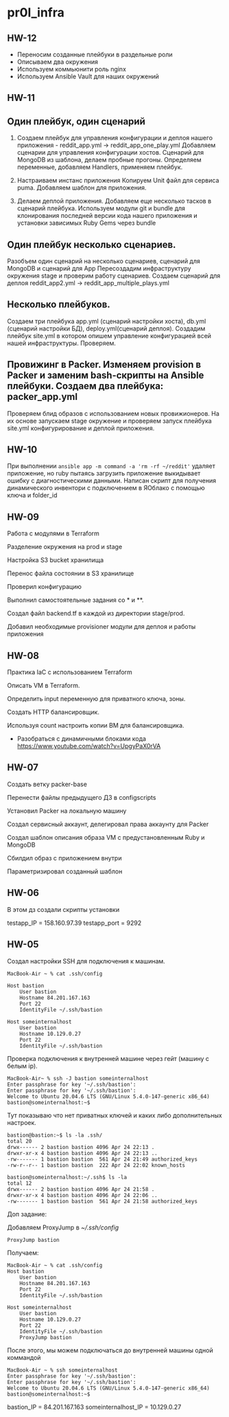 # pr0l_infra
## HW-12

- Переносим созданные плейбуки в раздельные роли
- Описываем два окружения
- Используем коммьюнити роль nginx
- Используем Ansible Vault для наших окружений

## HW-11
## Один плейбук, один сценарий
1. Создаем плейбук для управления конфигурации и деплоя нашего приложения - reddit_app.yml -> reddit_app_one_play.yml
Добавляем сценарии для управления конфигурации хостов.
Сценарий для MongoDB из шаблона, делаем пробные прогоны.
Определяем переменные, добавляем Handlers, применяем плейбук.

2. Настраиваем инстанс приложения
Копируем Unit файл для сервиса puma.
Добавляем шаблон для приложения.

3. Делаем деплой приложения.
Добавляем еще несколько тасков в сценарий плейбука.
Используем модули git и bundle для клонирования последней версии кода нашего приложения и установки зависимых Ruby Gems через bundle

## Один плейбук несколько сценариев.
Разобъем один сценарий на несколько сценариев, сценарий для MongoDB и сценарий для App
Пересоздадим инфраструктуру окружения stage и проверим работу сценариев.
Создаем сценарий для деплоя reddit_app2.yml -> reddit_app_multiple_plays.yml

## Несколько плейбуков.
Создаем три плейбука app.yml (сценарий настройки хоста), db.yml (сценарий настройки БД), deploy.yml(сценарий деплоя). Создадим плейбук site.yml в котором опишем управление конфигурацией всей нашей инфраструктуры. Проверяем.

## Провижинг в Packer. Изменяем provision в Packer и заменим bash-скрипты на Ansible плейбуки. Создаем два плейбука: packer_app.yml
Проверяем блид образов с использованием новых провижионеров. На их основе запускаем stage окружение и проверяем запуск плейбука site.yml конфигурирование и деплой приложения.

## HW-10
При выполнении
``` ansible app -m command -a 'rm -rf ~/reddit' ```
удаляет приложение, но ruby пытаясь загрузить приложение выкидывает ошибку с диагностическими данными.
Написан скрипт для получения динамического инвентори с подключением в ЯОблако с помощью ключа и folder_id


## HW-09
Работа с модулями в Terraform

Разделение окружения на prod и stage

Настройка S3 bucket хранилища

Перенос файла состоянии в S3 хранилище

Проверил конфигурацию

Выполнил самостоятельные задания со * и **.

Создал файл backend.tf в каждой из директории stage/prod.

Добавил необходимые provisioner модули для деплоя и работы приложения


## HW-08
Практика IaC с использованием Terraform


Описать VM в Terraform.

Определить input переменную для приватного ключа, зоны.

Создать HTTP балансировщик.

Используя count настроить копии ВМ для балансировщика.

- Разобраться с динамичными блоками кода https://www.youtube.com/watch?v=UpgyPaX0rVA




## HW-07
Создать ветку packer-base

Перенести файлы предыдущего ДЗ в configscripts

Установил Packer на локальную машину

Создал сервисный аккаунт, делегировал права аккаунту для Packer

Создал шаблон описания образа VM с предустановленным Ruby и MongoDB

Сбилдил образ с приложением внутри

Параметризировал созданный шаблон



## HW-06
В этом дз создали скрипты установки


testapp_IP = 158.160.97.39
testapp_port = 9292




## HW-05

Создал настройки SSH для подключения к машинам.
```
MacBook-Air ~ % cat .ssh/config

Host bastion
    User bastion
    Hostname 84.201.167.163
    Port 22
    IdentityFile ~/.ssh/bastion

Host someinternalhost
    User bastion
    Hostname 10.129.0.27
    Port 22
    IdentityFile ~/.ssh/bastion
```


Проверка подключения к внутренней машине через гейт (машину с белым ip).
```
MacBook-Air~ % ssh -J bastion someinternalhost
Enter passphrase for key '~/.ssh/bastion':
Enter passphrase for key '~/.ssh/bastion':
Welcome to Ubuntu 20.04.6 LTS (GNU/Linux 5.4.0-147-generic x86_64)
bastion@someinternalhost:~$
```


Тут показываю что нет приватных ключей и каких либо дополнительных настроек.
```
bastion@bastion:~$ ls -la .ssh/
total 20
drwx------ 2 bastion bastion 4096 Apr 24 22:13 .
drwxr-xr-x 4 bastion bastion 4096 Apr 24 22:13 ..
-rw------- 1 bastion bastion  561 Apr 24 21:49 authorized_keys
-rw-r--r-- 1 bastion bastion  222 Apr 24 22:02 known_hosts

bastion@someinternalhost:~/.ssh$ ls -la
total 12
drwx------ 2 bastion bastion 4096 Apr 24 21:58 .
drwxr-xr-x 4 bastion bastion 4096 Apr 24 22:06 ..
-rw------- 1 bastion bastion  561 Apr 24 21:58 authorized_keys
```

Доп задание:

Добавляем ProxyJump в *~/.ssh/config*
```
ProxyJump bastion
```
Получаем:
```
MacBook-Air ~ % cat .ssh/config
Host bastion
    User bastion
    Hostname 84.201.167.163
    Port 22
    IdentityFile ~/.ssh/bastion

Host someinternalhost
    User bastion
    Hostname 10.129.0.27
    Port 22
    IdentityFile ~/.ssh/bastion
    ProxyJump bastion
```

После этого, мы можем подключаться до внутренней машины одной коммандой
```
MacBook-Air ~ % ssh someinternalhost
Enter passphrase for key '~/.ssh/bastion':
Enter passphrase for key '~/.ssh/bastion':
Welcome to Ubuntu 20.04.6 LTS (GNU/Linux 5.4.0-147-generic x86_64)
bastion@someinternalhost:~$
```


bastion_IP = 84.201.167.163
someinternalhost_IP = 10.129.0.27
